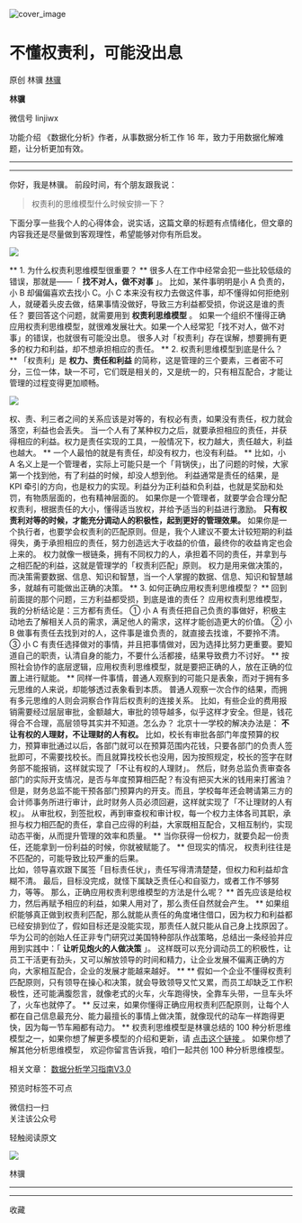 ![cover_image](https://mmbiz.qpic.cn/mmbiz_jpg/giaycic3UNwo11Z3ZuznWNiaDaTVvrtXc5nLAUBv4VkeANl4jNMEdD6UOZWURxM3niam99qUHT5AO6fWY0LcgElLSg/0?wx_fmt=jpeg)

#  不懂权责利，可能没出息

原创  林骥  [ 林骥 ](javascript:void\(0\);)

**林骥**

微信号  linjiwx

功能介绍  《数据化分析》作者，从事数据分析工作 16 年，致力于用数据化解难题，让分析更加有效。

__ __

__ _ _ _ _

你好，我是林骥。  前段时间，有个朋友跟我说：

> 权责利的思维模型什么时候安排一下？

下面分享一些我个人的心得体会，说实话，这篇文章的标题有点情绪化，但文章的内容我还是尽量做到客观理性，希望能够对你有所启发。

![](https://mmbiz.qpic.cn/mmbiz_png/giaycic3UNwo11Z3ZuznWNiaDaTVvrtXc5nLbnFUN1fSibvSOSq2vosnHiaQHgsVVSy4mLvibAiaK6Lzb5Wl0AtvH3zdA/640?wx_fmt=png)

** 1\. 为什么权责利思维模型很重要？  ** 很多人在工作中经常会犯一些比较低级的错误，那就是——「 **找不对人，做不对事** 」。
比如，某件事明明是小 A 负责的，小 B 却偏偏喜欢去找小 C。小 C
本来没有权力去做这件事，却不懂得如何拒绝别人，就硬着头皮去做，结果事情没做好，导致三方利益都受损，你说这是谁的责任？  要回答这个问题，就需要用到
**权责利思维模型** 。  如果一个组织不懂得正确应用权责利思维模型，就很难发展壮大。如果一个人经常犯「找不对人，做不对事」的错误，也就很有可能没出息。
很多人对「权责利」存在误解，想要拥有更多的权力和利益，却不想承担相应的责任。  ** 2\. 权责利思维模型到底是什么？  ** 「权责利」是
**权力、责任和利益**
的简称，这是管理的三个要素，三者密不可分，三位一体，缺一不可，它们既是相关的，又是统一的，只有相互配合，才能让管理的过程变得更加顺畅。

![](https://mmbiz.qpic.cn/mmbiz_png/giaycic3UNwo11Z3ZuznWNiaDaTVvrtXc5nZFbicOgVCniamRAmnSrRNHMQ1Zy8pVS0iarQYoC4jeL0hTSrsAiaicBgm5w/640?wx_fmt=png)

权、责、利三者之间的关系应该是对等的，有权必有责，如果没有责任，权力就会落空，利益也会丢失。
当一个人有了某种权力之后，就要承担相应的责任，并获得相应的利益。权力是责任实现的工具，一般情况下，权力越大，责任越大，利益也越大。  **
一个人最怕的就是有责任，却没有权力，也没有利益。  ** 比如，小 A
名义上是一个管理者，实际上可能只是一个「背锅侠」，出了问题的时候，大家第一个找到他，有了利益的时候，却没人想到他。  利益通常是责任的结果，是 KPI
牵引的方向，也是权力的实现。利益分为正利益和负利益，也就是奖励和处罚，有物质层面的，也有精神层面的。
如果你是一个管理者，就要学会合理分配权责利，根据责任的大小，懂得适当放权，并给予适当的利益进行激励。
**只有权责利对等的时候，才能充分调动人的积极性，起到更好的管理效果。**
如果你是一个执行者，也要学会权责利的匹配原则。但是，我个人建议不要太计较短期的利益得失，勇于承担相应的责任，努力创造远大于收益的价值，最终你的收益肯定也会上来的。
权力就像一根链条，拥有不同权力的人，承担着不同的责任，并拿到与之相匹配的利益，这就是管理学的「权责利匹配」原则。
权力是用来做决策的，而决策需要数据、信息、知识和智慧，当一个人掌握的数据、信息、知识和智慧越多，就越有可能做出正确的决策。  ** 3\.
如何正确应用权责利思维模型？  ** 回到前面提的那个问题，三方利益都受损，到底是谁的责任？  应用权责利思维模型，我的分析结论是：三方都有责任。  ① 小
A 有责任把自己负责的事做好，积极主动地去了解相关人员的需求，满足他人的需求，这样才能创造更大的价值。  ② 小 B
做事有责任去找到对的人，这件事是谁负责的，就直接去找谁，不要拎不清。  ③ 小 C
有责任选择做对的事情，并且把事情做对，因为选择比努力更重要。要知道自己的职责，认清自身的能力，不要什么活都接，结果导致费力不讨好。  **
按照社会协作的底层逻辑，应用权责利思维模型，就是要把正确的人，放在正确的位置上进行赋能。  **
同样一件事情，普通人观察到的可能只是表象，而对于拥有多元思维的人来说，却能够透过表象看到本质。
普通人观察一次合作的结果，而拥有多元思维的人则会洞察合作背后权责利的连接关系。
比如，有些企业的费用报销需要经过层层审批，金额越大，审批的领导越多，似乎这样才安全。但是，钱花得合不合理，高层领导其实并不知道。怎么办？
北京十一学校的解决办法是： **不让有权的人理财，不让理财的人有权。**
比如，校长有审批各部门年度预算的权力，预算审批通过以后，各部门就可以在预算范围内花钱，只要各部门的负责人签批即可，不需要找校长。而且就算找校长也没用，因为按照规定，校长的签字在财务部不能报销，这样就实现了「不让有权的人理财」。
然后，财务总监负责审查各部门的实际开支情况，是否与年度预算相匹配？有没有把买大米的钱用来打酱油？但是，财务总监不能干预各部门预算内的开支。而且，学校每年还会聘请第三方的会计师事务所进行审计，此时财务人员必须回避，这样就实现了「不让理财的人有权」。
从审批权，到签批权，再到审查权和审计权，每一个权力主体各司其职，承担与权力相匹配的责任，拿自己应得的利益，大家既相互配合，又相互制约，实现动态平衡，从而提升管理的效率和质量。
** 当你获得一份权力，就要负起一份责任，还能拿到一份利益的时候，你就被赋能了。  ** 但现实的情况，  权责利往往是不匹配的，可能导致比较严重的后果。  
比如，领导喜欢跟下属签「目标责任状」，责任写得清清楚楚，但权力和利益却含糊不清。  最后，目标没完成，就怪下属缺乏责任心和自驱力，或者工作不够努力，等等。
那么，正确应用权责利思维模型的方法是什么呢？  ** 首先应该是给权力，然后再赋予相应的利益，如果人用对了，那么责任自然就会产生。  **
如果组织能够真正做到权责利匹配，那么就能从责任的角度堵住借口，因为权力和利益都已经安排到位了，假如目标还是没能实现，那责任人就只能从自己身上找原因了。
华为公司的创始人任正非专门研究过美国特种部队作战策略，总结出一条经验并应用到实践中：「 **让听见炮火的人做决策** 」。
这样既可以充分调动员工的积极性，让员工干活更有劲头，又可以解放领导的时间和精力，让企业发展不偏离正确的方向，大家相互配合，企业的发展才能越来越好。  **
**
假如一个企业不懂得权责利匹配原则，只有领导在操心和决策，就会导致领导又忙又累，而员工却缺乏工作积极性，还可能满腹怨言，就像老式的火车，火车跑得快，全靠车头带，一旦车头坏了，火车也就停了。
** 反过来，如果你懂得正确应用权责利匹配原则，让每个人都在自己信息最充分、能力最擅长的事情上做决策，就像现代的动车一样跑得更快，因为每一节车厢都有动力。
** 权责利思维模型是林骥总结的 100 种分析思维模型之一，如果你想了解更多模型的介绍和更新，请 [ 点击这个链接
](https://mp.weixin.qq.com/mp/appmsgalbum?__biz=MzA4ODE2OTIxMw==&action=getalbum&album_id=1701638273011351554#wechat_redirect)
。  如果你想了解其他分析思维模型，  欢迎你留言告诉我，咱们一起共创 100 种分析思维模型。

相关文章： [ 数据分析学习指南V3.0
](http://mp.weixin.qq.com/s?__biz=MzA4ODE2OTIxMw==&mid=2653480464&idx=1&sn=705acda96cbfe2e2b1be5972457ef251&chksm=8bf20982bc8580943fad25a83a462188c8d6e8258b544557b377d4d8ca4c7d78de4120e5c5a0&scene=21#wechat_redirect)

预览时标签不可点

微信扫一扫  
关注该公众号



轻触阅读原文

![](http://mmbiz.qpic.cn/mmbiz_png/giaycic3UNwo3rBmMJ1emiaHxRCj3Om1wuZZCsgHvFSR3sVQrPsicIlRiaGUicJD8KCZibrmu0FzGBc6aBzfBz3HLIeDA/0?wx_fmt=png)

林骥







****



****



  收藏

